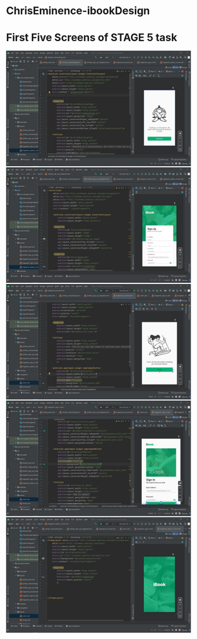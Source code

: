 # ChrisEminence-ibookDesign


# First Five Screens of STAGE 5 task


![](shots/A.jpg)
![](shots/B.jpg)
![](shots/C.jpg)
![](shots/D.jpg)
![](shots/E.jpg)

